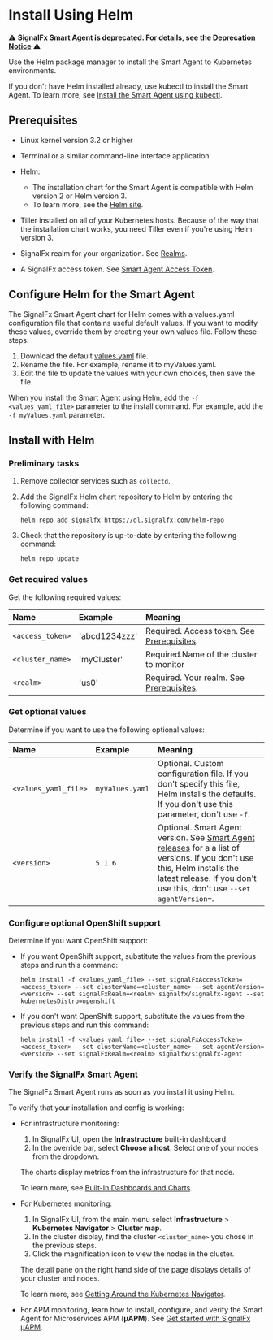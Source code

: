 # Install Using Helm

:warning: **SignalFx Smart Agent is deprecated. For details, see the [Deprecation Notice](./smartagent-deprecation-notice.md)** :warning:

Use the Helm package manager to install the Smart Agent to Kubernetes
environments.

If you don't have Helm installed already, use kubectl
to install the Smart Agent. To learn more, see
[Install the Smart Agent using kubectl](agent-k8s-install-kubectl.md).

## Prerequisites

* Linux kernel version 3.2 or higher
* Terminal or a similar command-line interface application
* Helm:

  - The installation chart for the Smart Agent is compatible with Helm version 2 or Helm version 3.
  - To learn more, see the [Helm site](https://helm.sh/).

* Tiller installed on all of your Kubernetes hosts. Because of
  the way that the installation chart works, you need Tiller even if you're using
  Helm version 3.
* SignalFx realm for your organization. See [Realms](../../../_sidebars-and-includes/smart-agent-realm-note.html).
* A SignalFx access token. See [Smart Agent Access Token](../../../_sidebars-and-includes/smart-agent-access-token.html).


## Configure Helm for the Smart Agent

The SignalFx Smart Agent chart for Helm comes with a values.yaml configuration
file that contains useful default values. If you want to modify these values,
override them by creating your own values file. Follow these steps:

1. Download the default [values.yaml](https://github.com/signalfx/signalfx-agent/blob/main/deployments/k8s/helm/signalfx-agent/values.yaml) file.
2. Rename the file. For example, rename it to myValues.yaml.
3. Edit the file to update the values with your own choices, then save the file.

When you install the Smart Agent using Helm, add the `-f <values_yaml_file>` parameter to the install command.
For example, add the `-f myValues.yaml` parameter.

## Install with Helm

### Preliminary tasks

1. Remove collector services such as `collectd`.

2. Add the SignalFx Helm chart repository to Helm by entering the following command:

   ```
   helm repo add signalfx https://dl.signalfx.com/helm-repo
   ```

3. Check that the repository is up-to-date by entering the following command:

   ```
   helm repo update
   ```

### Get required values

Get the following required values:

| Name             | Example       | Meaning                                                      |
|:-----------------|:--------------|:-------------------------------------------------------------|
| `<access_token>` | 'abcd1234zzz' | Required. Access token. See [Prerequisites](#prerequisites). |
| `<cluster_name>` | 'myCluster'   | Required.Name of the cluster to monitor                      |
| `<realm>`        | 'us0'         | Required. Your realm. See [Prerequisites](#prerequisites).   |


### Get optional values

Determine if you want to use the following optional values:

| Name                 | Example         | Meaning                                                                                                                                           |
|:---------------------|:----------------|:--------------------------------------------------------------------------------------------------------------------------------------------------|
| `<values_yaml_file>` | `myValues.yaml` | Optional. Custom configuration file. If you don't specify this file, Helm installs the defaults. If you don't use this parameter, don't use `-f`. |
| `<version>`          | `5.1.6`           | Optional. Smart Agent version. See [Smart Agent releases](https://github.com/signalfx/signalfx-agent/releases) for a a list of versions. If you don't use this, Helm installs the latest release. If you don't use this, don't use `--set agentVersion=`. |


### Configure optional OpenShift support

Determine if you want OpenShift support:

   - If you want OpenShift support, substitute the values from the previous steps and run this command:

     ```
     helm install -f <values_yaml_file> --set signalFxAccessToken=<access_token> --set clusterName=<cluster_name> --set agentVersion=<version> --set signalFxRealm=<realm> signalfx/signalfx-agent --set kubernetesDistro=openshift
     ```

   - If you don't want OpenShift support, substitute the values from the previous steps and run this command:

     ```
     helm install -f <values_yaml_file> --set signalFxAccessToken=<access_token> --set clusterName=<cluster_name> --set agentVersion=<version> --set signalFxRealm=<realm> signalfx/signalfx-agent
     ```

### Verify the SignalFx Smart Agent

The SignalFx Smart Agent runs as soon as you install it using Helm.

To verify that your installation and config is working:

* For infrastructure monitoring:
  1. In SignalFx UI, open the **Infrastructure** built-in dashboard.
  2. In the override bar, select **Choose a host**. Select one of your nodes from the dropdown.

  The charts display metrics from the infrastructure for that node.

  To learn more, see [Built-In Dashboards and Charts](https://docs.signalfx.com/en/latest/getting-started/built-in-content/built-in-dashboards.html).

* For Kubernetes monitoring:
  1. In SignalFx UI, from the main menu select **Infrastructure** > **Kubernetes Navigator** > **Cluster map**.
  2. In the cluster display, find the cluster `<cluster_name>` you chose in the previous steps.
  3. Click the magnification icon to view the nodes in the cluster.

  The detail pane on the right hand side of the page displays details of your cluster and nodes.

  To learn more, see [Getting Around the Kubernetes Navigator](https://docs.signalfx.com/en/latest/integrations/kubernetes/get-around-k8s-navigator.html).

* For APM monitoring, learn how to install, configure, and verify the Smart Agent for Microservices APM (**µAPM**). See
  [Get started with SignalFx µAPM](https://docs.signalfx.com/en/latest/apm/apm-getting-started/apm-index.html).
